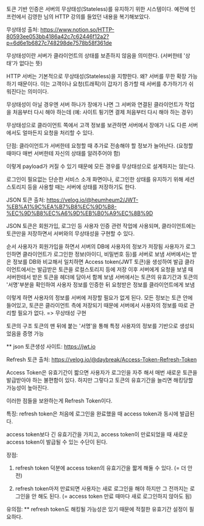 토큰 기반 인증은 서버의 무상태성(Stateless)를 유지하기 위한 시스템이다.
예전에 인프런에서 김영한 님의 HTTP 강의를 들었던 내용을 복기해보았다.

무상태성
출처: https://www.notion.so/HTTP-80593ee053bb4186a42c7c62446f12a2?p=6d6e1b6827c748298de7578b58f361de

무상태성이란 서버가 클라이언트의 상태를 보존하지 않음을 의미한다.
(서버한테 '상태'가 없다는 뜻)

HTTP 서버는 기본적으로 무상태성(Stateless)을 지향한다.
왜? 서버를 무한 확장 가능하기 때문이다.
이는 고객이나 요청(트래픽)이 갑자기 증가할 때
서버를 추가하기가 쉬워진다는 의미이다.

무상태성이 아닐 경우엔 서버 하나가 장애가 나면
그 서버와 연결된 클라이언트가 작업을 처음부터 다시 해야 하는데
(예: 사이트 튕기면 결제 처음부터 다시 해야 하는 경우)

무상태성으로 클라이언트 쪽에서 고객 정보를 보관하면
서버에서 장애가 나도 다른 서버에서도 얼마든지 요청을 처리할 수 있다.

단점:
클라이언트가 서버한테 요청할 때 추가로 전송해야 할 정보가 늘어난다.
(요청할 때마다 매번 서버한테 자신의 상태를 알려주어야 함)

이렇게 payload가 커질 수 있기 때문에 모든 경우를 무상태성으로 설계하지는 않는다.

로그인이 필요없는 단순한 서비스 소개 화면이나,
로그인한 상태를 유지하기 위해 세션스토리지 등을 사용할 때는
서버에 상태를 저장하기도 한다.

JSON 토큰
출처: https://velog.io/@heumheum2/JWT-%EB%A1%9C%EA%B7%B8%EC%9D%B8-%EC%9D%B8%EC%A6%9D%EB%B0%A9%EC%8B%9D

JSON 토큰은 회원가입, 로그인 등 사용자 인증 관련 작업에 사용되며,
클라이언트에는 토큰만을 저장하면서 서버와의 무상태성을 구현할 수 있다.

순서
사용자가 회원가입을 하면서 서버의 DB에 사용자의 정보가 저장됨
사용자가 로그인하면 클라이언트가 로그인한 정보(아이디, 비밀번호 등)를 서버로 보냄
서버에서는 받은 정보를 DB와 비교해서 일치하면 Access token(JWT 토큰)을 생성하여 발급
클라이언트에서는 발급받은 토큰을 로컬스토리지 등에 저장
이후 서버에게 요청을 보낼 때 서버한테서 받은 토큰을 헤더에 담아서 함께 보냄
서버에서는 토큰의 유효기간과 토큰의 '서명'부분을 확인하여 사용자 정보를 인증한 뒤 요청받은 정보를 클라이언트에게 보냄

이렇게 하면 사용자의 정보를 서버에 저장할 필요가 없게 된다.
모든 정보는 토큰 안에 들어있고,
토큰은 클라이언트 측에 저장되기 때문에 서버에서 사용자의 정보를 따로 관리할 필요가 없다.
=> 무상태성 구현

토큰의 구조
토큰의 맨 뒤에 붙는 '서명'을 통해
특정 사용자의 정보를 기반으로 생성되었음을 증명 가능

\*\* json 토큰생성 사이트: https://jwt.io

Refresh 토큰
출처: https://velog.io/@daybreak/Access-Token-Refresh-Token

Access Token은 유효기간이 짧으면 사용자가 로그인을 자주 해서
매번 새로운 토큰을 발급받아야 하는 불편함이 있다.
하지만 그렇다고 토큰의 유효기간을 늘리면 해킹당할 가능성이 높아진다.

이러한 점들을 보완하는게 Refresh Token이다.

특징:
refresh token은 처음에 로그인을 완료했을 때 access token과 동시에 발급된다.

access token보다 긴 유효기간을 가지고,
access token이 만료되었을 때 새로운 access token이 발급될 수 있는 수단이 된다.

장점:

1. refresh token 덕분에 access token의 유효기간을 짧게 해둘 수 있다. (= 더 안전)

2. refresh token마저 만료되면 사용자는 새로 로그인을 해야 하지만 그 전까지는 로그인을 안 해도 된다. (= access token 만료 때마다 새로 로그인하지 않아도 됨)

유의점:
\*\* refresh token도 해킹될 가능성은 있기 때문에 적절한 유효기간 설정이 필요하다.
